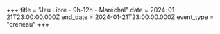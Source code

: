 +++
title = "Jeu Libre - 9h-12h - Maréchal"
date = 2024-01-21T23:00:00.000Z
end_date = 2024-01-21T23:00:00.000Z
event_type = "creneau"
+++

